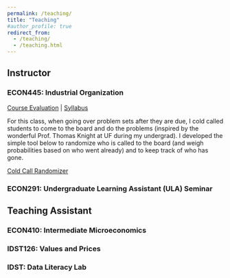 ```yaml
---
permalink: /teaching/
title: "Teaching"
#author_profile: true
redirect_from: 
  - /teaching/
  - /teaching.html
---
```


Instructor
------


### ECON445: Industrial Organization

[Course Evaluation](https://hashemamireh.github.io/files/course_eval.pdf) | [Syllabus](https://hashemamireh.github.io/files/ECON445_Syl_Spring24.pdf)

For this class, when going over problem sets after they are due, I cold called students to come to the board and do the problems (inspired by the wonderful Prof. Thomas Knight at UF during my undergrad). I developed the simple tool below to randomize who is called to the board (and weigh probabilities based on who went already) and to keep track of who has gone.

[Cold Call Randomizer](https://github.com/hashemamireh/DrawStudentTrackParticipation)


### ECON291: Undergraduate Learning Assistant (ULA) Seminar


Teaching Assistant
------


### ECON410: Intermediate Microeconomics
### IDST126: Values and Prices
### IDST: Data Literacy Lab